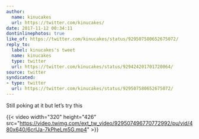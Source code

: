 ```yaml
---
author:
  name: kinucakes
  url: https://twitter.com/kinucakes/
date: 2017-11-12 00:34:11
dontinlinephotos: true
like_of: https://twitter.com/kinucakes/status/929507580652675072/
reply_to:
  label: kinucakes's tweet
  name: kinucakes
  type: twitter
  url: https://twitter.com/kinucakes/status/929424201701720064/
source: twitter
syndicated:
- type: twitter
  url: https://twitter.com/kinucakes/status/929507580652675072/
---
```


Still poking at it but let’s try this 

{{< video width="320" height="426" src="https://video.twimg.com/ext_tw_video/929507496770772992/pu/vid/480x640/6crlJa-7kPheLm5G.mp4" >}}